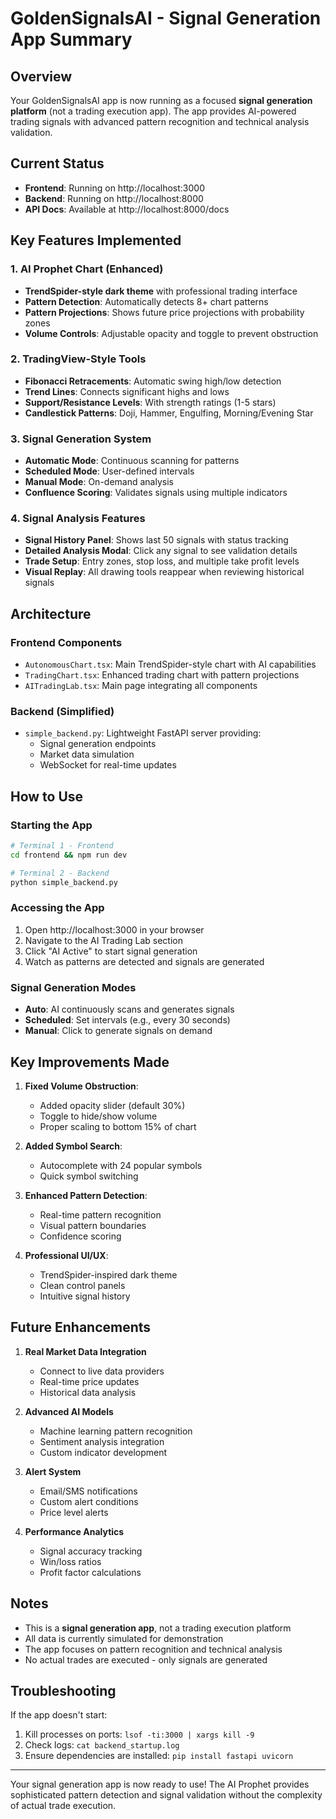 # GoldenSignalsAI - Signal Generation App Summary

## Overview
Your GoldenSignalsAI app is now running as a focused **signal generation platform** (not a trading execution app). The app provides AI-powered trading signals with advanced pattern recognition and technical analysis validation.

## Current Status
- **Frontend**: Running on http://localhost:3000
- **Backend**: Running on http://localhost:8000
- **API Docs**: Available at http://localhost:8000/docs

## Key Features Implemented

### 1. AI Prophet Chart (Enhanced)
- **TrendSpider-style dark theme** with professional trading interface
- **Pattern Detection**: Automatically detects 8+ chart patterns
- **Pattern Projections**: Shows future price projections with probability zones
- **Volume Controls**: Adjustable opacity and toggle to prevent obstruction

### 2. TradingView-Style Tools
- **Fibonacci Retracements**: Automatic swing high/low detection
- **Trend Lines**: Connects significant highs and lows
- **Support/Resistance Levels**: With strength ratings (1-5 stars)
- **Candlestick Patterns**: Doji, Hammer, Engulfing, Morning/Evening Star

### 3. Signal Generation System
- **Automatic Mode**: Continuous scanning for patterns
- **Scheduled Mode**: User-defined intervals
- **Manual Mode**: On-demand analysis
- **Confluence Scoring**: Validates signals using multiple indicators

### 4. Signal Analysis Features
- **Signal History Panel**: Shows last 50 signals with status tracking
- **Detailed Analysis Modal**: Click any signal to see validation details
- **Trade Setup**: Entry zones, stop loss, and multiple take profit levels
- **Visual Replay**: All drawing tools reappear when reviewing historical signals

## Architecture

### Frontend Components
- `AutonomousChart.tsx`: Main TrendSpider-style chart with AI capabilities
- `TradingChart.tsx`: Enhanced trading chart with pattern projections
- `AITradingLab.tsx`: Main page integrating all components

### Backend (Simplified)
- `simple_backend.py`: Lightweight FastAPI server providing:
  - Signal generation endpoints
  - Market data simulation
  - WebSocket for real-time updates

## How to Use

### Starting the App
```bash
# Terminal 1 - Frontend
cd frontend && npm run dev

# Terminal 2 - Backend
python simple_backend.py
```

### Accessing the App
1. Open http://localhost:3000 in your browser
2. Navigate to the AI Trading Lab section
3. Click "AI Active" to start signal generation
4. Watch as patterns are detected and signals are generated

### Signal Generation Modes
- **Auto**: AI continuously scans and generates signals
- **Scheduled**: Set intervals (e.g., every 30 seconds)
- **Manual**: Click to generate signals on demand

## Key Improvements Made

1. **Fixed Volume Obstruction**: 
   - Added opacity slider (default 30%)
   - Toggle to hide/show volume
   - Proper scaling to bottom 15% of chart

2. **Added Symbol Search**:
   - Autocomplete with 24 popular symbols
   - Quick symbol switching

3. **Enhanced Pattern Detection**:
   - Real-time pattern recognition
   - Visual pattern boundaries
   - Confidence scoring

4. **Professional UI/UX**:
   - TrendSpider-inspired dark theme
   - Clean control panels
   - Intuitive signal history

## Future Enhancements

1. **Real Market Data Integration**
   - Connect to live data providers
   - Real-time price updates
   - Historical data analysis

2. **Advanced AI Models**
   - Machine learning pattern recognition
   - Sentiment analysis integration
   - Custom indicator development

3. **Alert System**
   - Email/SMS notifications
   - Custom alert conditions
   - Price level alerts

4. **Performance Analytics**
   - Signal accuracy tracking
   - Win/loss ratios
   - Profit factor calculations

## Notes
- This is a **signal generation app**, not a trading execution platform
- All data is currently simulated for demonstration
- The app focuses on pattern recognition and technical analysis
- No actual trades are executed - only signals are generated

## Troubleshooting

If the app doesn't start:
1. Kill processes on ports: `lsof -ti:3000 | xargs kill -9`
2. Check logs: `cat backend_startup.log`
3. Ensure dependencies are installed: `pip install fastapi uvicorn`

---

Your signal generation app is now ready to use! The AI Prophet provides sophisticated pattern detection and signal validation without the complexity of actual trade execution. 
